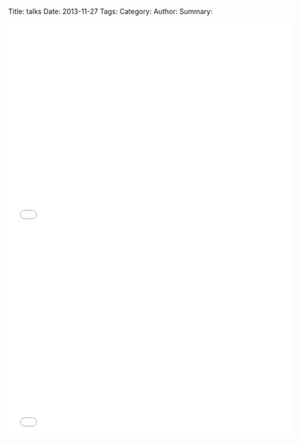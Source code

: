 Title: talks
Date: 2013-11-27 
Tags:
Category: 
Author: 
Summary:

<iframe src="//slid.es/ciclotux/mini-python0/embed?style=light" width="576" height="420" scrolling="no" frameborder="0" webkitallowfullscreen mozallowfullscreen allowfullscreen></iframe>

<iframe src="//slid.es/ciclotux/mini-python-1/embed" width="576" height="420" scrolling="no" frameborder="0" webkitallowfullscreen mozallowfullscreen allowfullscreen></iframe>
